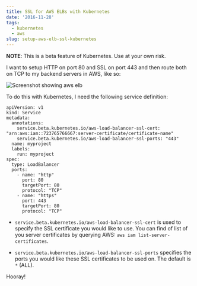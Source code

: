 ```yaml
---
title: SSL for AWS ELBs with Kubernetes
date: '2016-11-28'
tags:
  - kubernetes
  - aws
slug: setup-aws-elb-ssl-kubernetes
---
```


**NOTE**: This is a beta feature of Kubernetes. Use at your own risk.


I want to setup HTTP on port 80 and SSL on port 443 and then route both on TCP
to my backend servers in AWS, like so:

<p><img src="https://www.noqcks.io/img/k8s-aws-elb.png" alt="Screenshot showing aws elb"></p>

To do this with Kubernetes, I need the following service definition:

```
apiVersion: v1
kind: Service
metadata:
  annotations:
    service.beta.kubernetes.io/aws-load-balancer-ssl-cert: "arn:aws:iam::723765766667:server-certificate/certificate-name"
    service.beta.kubernetes.io/aws-load-balancer-ssl-ports: "443"
  name: myproject
  labels:
    run: myproject
spec:
  type: LoadBalancer
  ports:
    - name: "http"
      port: 80
      targetPort: 80
      protocol: "TCP"
    - name: "https"
      port: 443
      targetPort: 80
      protocol: "TCP"
```

- `service.beta.kubernetes.io/aws-load-balancer-ssl-cert` is used to specify the
SSL certificate you would like to use. You can find of list of you server
certificates by querying AWS: `aws iam list-server-certificates`.

- `service.beta.kubernetes.io/aws-load-balancer-ssl-ports` specifies the ports
you would like these SSL certificates to be used on. The default is `*` (ALL).


Hooray!
